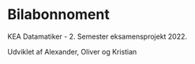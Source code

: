 # Bilabonnoment

KEA Datamatiker - 2. Semester eksamensprojekt 2022.

Udviklet af Alexander, Oliver og Kristian
